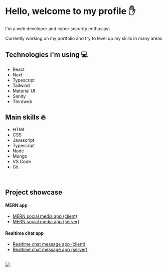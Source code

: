 # Hello, welcome to my profile ✋

I'm a web developer and cyber security enthusiast

Currently working on my portfolio and try to level up my skills in many areas

## Technologies i'm using 💻
* React
* Next
* Typescript
* Tailwind
* Material UI
* Sanity
* Thirdweb

## Main skills 🔥
* HTML
* CSS
* Javascript
* Typescript
* Node
* Mongo
* VS Code
* Git

<br />

## Project showcase
#### MERN app
- [MERN social media app (client)](https://github.com/pakavi/mern-social-media-app)
- [MERN social media app (server)](https://github.com/pakavi/mern-social-media-app-server)

#### Realtime chat app
- [Realtime chat message app (client)](https://github.com/pakavi/realtime-chat-message-app)
- [Realtime chat message app (server)](https://github.com/pakavi/realtime-chat-message-app-server)

<br />

<img src = "https://github-readme-stats.vercel.app/api/top-langs/?username=pakavi&layout=dev">
